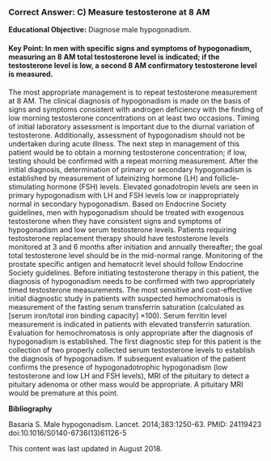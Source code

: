 
### Correct Answer: C) Measure testosterone at 8 AM 

**Educational Objective:** Diagnose male hypogonadism.

#### **Key Point:** In men with specific signs and symptoms of hypogonadism, measuring an 8 AM total testosterone level is indicated; if the testosterone level is low, a second 8 AM confirmatory testosterone level is measured.

The most appropriate management is to repeat testosterone measurement at 8 AM. The clinical diagnosis of hypogonadism is made on the basis of signs and symptoms consistent with androgen deficiency with the finding of low morning testosterone concentrations on at least two occasions. Timing of initial laboratory assessment is important due to the diurnal variation of testosterone. Additionally, assessment of hypogonadism should not be undertaken during acute illness. The next step in management of this patient would be to obtain a morning testosterone concentration; if low, testing should be confirmed with a repeat morning measurement. After the initial diagnosis, determination of primary or secondary hypogonadism is established by measurement of luteinizing hormone (LH) and follicle-stimulating hormone (FSH) levels. Elevated gonadotropin levels are seen in primary hypogonadism with LH and FSH levels low or inappropriately normal in secondary hypogonadism.
Based on Endocrine Society guidelines, men with hypogonadism should be treated with exogenous testosterone when they have consistent signs and symptoms of hypogonadism and low serum testosterone levels. Patients requiring testosterone replacement therapy should have testosterone levels monitored at 3 and 6 months after initiation and annually thereafter; the goal total testosterone level should be in the mid-normal range. Monitoring of the prostate specific antigen and hematocrit level should follow Endocrine Society guidelines. Before initiating testosterone therapy in this patient, the diagnosis of hypogonadism needs to be confirmed with two appropriately timed testosterone measurements.
The most sensitive and cost-effective initial diagnostic study in patients with suspected hemochromatosis is measurement of the fasting serum transferrin saturation (calculated as [serum iron/total iron binding capacity] ×100). Serum ferritin level measurement is indicated in patients with elevated transferrin saturation. Evaluation for hemochromatosis is only appropriate after the diagnosis of hypogonadism is established. The first diagnostic step for this patient is the collection of two properly collected serum testosterone levels to establish the diagnosis of hypogonadism.
If subsequent evaluation of the patient confirms the presence of hypogonadotrophic hypogonadism (low testosterone and low LH and FSH levels), MRI of the pituitary to detect a pituitary adenoma or other mass would be appropriate. A pituitary MRI would be premature at this point.

**Bibliography**

Basaria S. Male hypogonadism. Lancet. 2014;383:1250-63. PMID: 24119423 doi:10.1016/S0140-6736(13)61126-5

This content was last updated in August 2018.